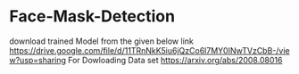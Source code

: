 # Face-Mask-Detection
download trained Model from the given below link
https://drive.google.com/file/d/11TRnNkK5iu6jQzCo6l7MY0INwTVzCbB-/view?usp=sharing
For Dowloading Data set
https://arxiv.org/abs/2008.08016
